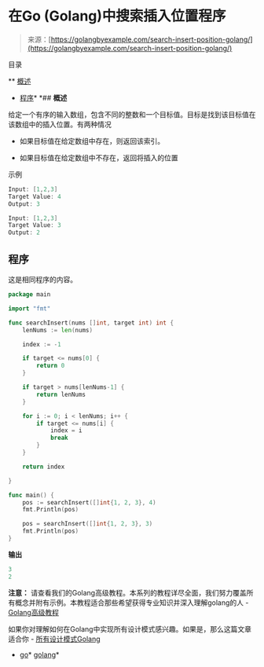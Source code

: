 <!--yml

类别：未分类

日期：2024-10-13 06:48:45

-->

# 在Go (Golang)中搜索插入位置程序

> 来源：[https://golangbyexample.com/search-insert-position-golang/](https://golangbyexample.com/search-insert-position-golang/)

目录

**   [概述](#Overview "Overview")

+   [程序](#Program "Program")*  *## **概述**

给定一个有序的输入数组，包含不同的整数和一个目标值。目标是找到该目标值在该数组中的插入位置。有两种情况

+   如果目标值在给定数组中存在，则返回该索引。

+   如果目标值在给定数组中不存在，返回将插入的位置

示例

```go
Input: [1,2,3]
Target Value: 4
Output: 3

Input: [1,2,3]
Target Value: 3
Output: 2
```

## **程序**

这是相同程序的内容。

```go
package main

import "fmt"

func searchInsert(nums []int, target int) int {
	lenNums := len(nums)

	index := -1

	if target <= nums[0] {
		return 0
	}

	if target > nums[lenNums-1] {
		return lenNums
	}

	for i := 0; i < lenNums; i++ {
		if target <= nums[i] {
			index = i
			break
		}
	}

	return index

}

func main() {
	pos := searchInsert([]int{1, 2, 3}, 4)
	fmt.Println(pos)

	pos = searchInsert([]int{1, 2, 3}, 3)
	fmt.Println(pos)
}
```

**输出**

```go
3
2
```

**注意：** 请查看我们的Golang高级教程。本系列的教程详尽全面，我们努力覆盖所有概念并附有示例。本教程适合那些希望获得专业知识并深入理解golang的人 - [Golang高级教程](https://golangbyexample.com/golang-comprehensive-tutorial/)

如果你对理解如何在Golang中实现所有设计模式感兴趣。如果是，那么这篇文章适合你 - [所有设计模式Golang](https://golangbyexample.com/all-design-patterns-golang/)

+   [go](https://golangbyexample.com/tag/go/)*   [golang](https://golangbyexample.com/tag/golang/)*

